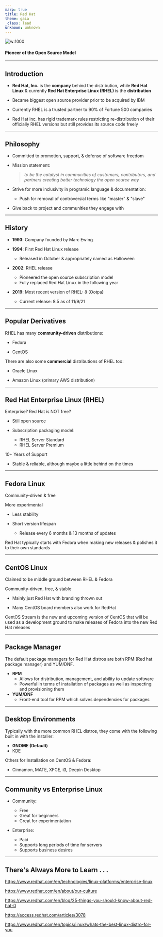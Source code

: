 ```yaml
---
marp: true
title: Red Hat
theme: gaia
_class: lead
unknown: unknown
---
```



![w:1000](./Red-Hat-logo.png)

#### Pioneer of the Open Source Model


---


## Introduction

* **Red Hat, Inc.** is the **company** behind the distribution, while **Red Hat Linux** & currently **Red Hat Enterprise Linux (RHEL)** is the **distribution**

* Became biggest open source provider prior to be acquired by IBM

* Currently RHEL is a trusted partner to 90% of Fortune 500 companies

* Red Hat Inc. has rigid trademark rules restricting re-distribution of their officially RHEL versions but still provides its source code freely


---  


## Philosophy

* Committed to promotion, support, & defense of software freedom

* Mission statement:

    > *to be the catalyst in communities of customers, contributors, and partners creating better technology the open source way*

* Strive for more inclusivity in programic language & documentation:

    - Push for removal of controversial terms like "master" & "slave"

* Give back to project and communities they engage with


---


## History

* **1993**: Company founded by Marc Ewing

* **1994**: First Red Hat Linux release
    - Released in October & appropriately named as Halloween

* **2002**: RHEL release
    - Pioneered the open source subscription model
    - Fully replaced Red Hat Linux in the following year

* **2019**: Most recent version of RHEL: 8 (Ootpa)
    - Current release: 8.5 as of 11/9/21


---


## Popular Derivatives

RHEL has many **community-driven** distributions:

* Fedora

* CentOS

There are also some **commercial** distributions of RHEL too:

* Oracle Linux

* Amazon Linux (primary AWS distribution)


---


## Red Hat Enterprise Linux (RHEL)

Enterprise? Red Hat is NOT free?

* Still open source

* Subscription packaging model:
    - RHEL Server Standard
    - RHEL Server Premium

10+ Years of Support

* Stable & reliable, although maybe a little behind on the times


---


## Fedora Linux

Community-driven & free

More experimental

* Less stability

* Short version lifespan
    - Release every 6 months & 13 months of updates

Red Hat typically starts with Fedora when making new releases & polishes it to their own standards


---


## CentOS Linux

Claimed to be middle ground between RHEL & Fedora

Community-driven, free, & stable

* Mainly just Red Hat with branding thrown out

* Many CentOS board members also work for RedHat

CentOS Stream is the new and upcoming version of CentOS that will be used as a development ground to make releases of Fedora into the new Red Hat releases


---


## Package Manager

The default package managers for Red Hat distros are both RPM (Red hat package manager) and YUM/DNF.

* **RPM**
    - Allows for distribution, management, and ability to update software
    - Powerful in terms of installation of packages as well as inspecting and provisioning them
* **YUM/DNF**
    - Front-end tool for RPM which solves dependencies for packages


---


## Desktop Environments

Typically with the more common RHEL distros, they come with the following built in with the installer:

* **GNOME (Default)**
* KDE

Others for Installation on CentOS & Fedora: 

* Cinnamon, MATE, XFCE, i3, Deepin Desktop


---


## Community vs Enterprise Linux

* Community:

    - Free
    - Great for beginners
    - Great for experimentation

* Enterprise: 

    - Paid
    - Supports long periods of time for servers
    - Supports business desires


---


## There's Always More to Learn . . .

https://www.redhat.com/en/technologies/linux-platforms/enterprise-linux

https://www.redhat.com/en/about/our-culture

https://www.redhat.com/en/blog/25-things-you-should-know-about-red-hat-0

https://access.redhat.com/articles/3078

https://www.redhat.com/en/topics/linux/whats-the-best-linux-distro-for-you
